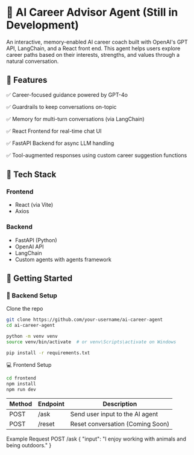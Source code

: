 # 🧠 AI Career Advisor Agent (Still in Development)

An interactive, memory-enabled AI career coach built with OpenAI's GPT API, LangChain, and a React front end. This agent helps users explore career paths based on their interests, strengths, and values through a natural conversation.

## 🚀 Features
✅ Career-focused guidance powered by GPT-4o

✅ Guardrails to keep conversations on-topic

✅ Memory for multi-turn conversations (via LangChain)

✅ React Frontend for real-time chat UI

✅ FastAPI Backend for async LLM handling

✅ Tool-augmented responses using custom career suggestion functions

## 🧱 Tech Stack
### Frontend
- React (via Vite)
- Axios

### Backend
- FastAPI (Python)
- OpenAI API
- LangChain
- Custom agents with agents framework

## 🧪 Getting Started
### 🔧 Backend Setup
Clone the repo

```bash
git clone https://github.com/your-username/ai-career-agent
cd ai-career-agent

python -m venv venv
source venv/bin/activate  # or venv\Scripts\activate on Windows

pip install -r requirements.txt
```
💻 Frontend Setup

```bash
cd frontend
npm install
npm run dev
```

| Method | Endpoint | Description                      |
| ------ | -------- | -------------------------------- |
| POST   | /ask     | Send user input to the AI agent  |
| POST   | /reset   | Reset conversation (Coming Soon) |

Example Request
POST /ask
{
  "input": "I enjoy working with animals and being outdoors."
}

